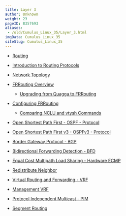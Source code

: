 ```yaml
---
title: Layer 3
author: Unknown
weight: 23
pageID: 8357693
aliases:
 - /old/Cumulus_Linux_35/Layer_3.html
imgData: Cumulus_Linux_35
siteSlug: Cumulus_Linux_35
---
```

  - [Routing](/old/Cumulus_Linux_35/Routing.html)

  - [Introduction to Routing
    Protocols](/old/Cumulus_Linux_35/Introduction_to_Routing_Protocols.html)

  - [Network Topology](/old/Cumulus_Linux_35/Network_Topology.html)

  - [FRRouting Overview](/old/Cumulus_Linux_35/FRRouting_Overview.html)
    
      - [Upgrading from Quagga to
        FRRouting](/old/Cumulus_Linux_35/Upgrading_from_Quagga_to_FRRouting.html)

  - [Configuring
    FRRouting](/old/Cumulus_Linux_35/Configuring_FRRouting.html)
    
      - [Comparing NCLU and vtysh
        Commands](/old/Cumulus_Linux_35/Comparing_NCLU_and_vtysh_Commands.html)

  - [Open Shortest Path First - OSPF -
    Protocol](/old/Cumulus_Linux_35/Open_Shortest_Path_First_-_OSPF_-_Protocol.html)

  - [Open Shortest Path First v3 - OSPFv3 -
    Protocol](/old/Cumulus_Linux_35/Open_Shortest_Path_First_v3_-_OSPFv3_-_Protocol.html)

  - [Border Gateway Protocol -
    BGP](/old/Cumulus_Linux_35/Border_Gateway_Protocol_-_BGP.html)

  - [Bidirectional Forwarding Detection -
    BFD](/old/Cumulus_Linux_35/Bidirectional_Forwarding_Detection_-_BFD.html)

  - [Equal Cost Multipath Load Sharing - Hardware
    ECMP](/old/Cumulus_Linux_35/Equal_Cost_Multipath_Load_Sharing_-_Hardware_ECMP.html)

  - [Redistribute
    Neighbor](/old/Cumulus_Linux_35/Redistribute_Neighbor.html)

  - [Virtual Routing and Forwarding -
    VRF](/old/Cumulus_Linux_35/Virtual_Routing_and_Forwarding_-_VRF.html)

  - [Management VRF](/old/Cumulus_Linux_35/Management_VRF.html)

  - [Protocol Independent Multicast -
    PIM](/old/Cumulus_Linux_35/Protocol_Independent_Multicast_-_PIM.html)

  - [Segment Routing](/old/Cumulus_Linux_35/Segment_Routing.html)
